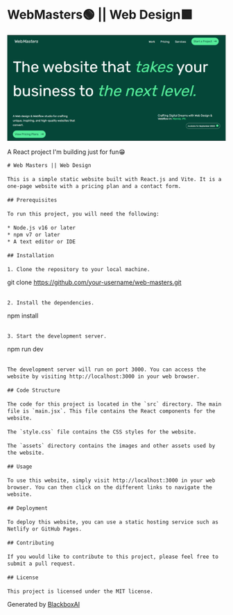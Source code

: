 # WebMasters🟢 || Web Design🟩
![Alt text](./public/image.png)

A React project I'm building just for fun😁
 ```
# Web Masters || Web Design

This is a simple static website built with React.js and Vite. It is a one-page website with a pricing plan and a contact form.

## Prerequisites

To run this project, you will need the following:

* Node.js v16 or later
* npm v7 or later
* A text editor or IDE

## Installation

1. Clone the repository to your local machine.

```
git clone https://github.com/your-username/web-masters.git
```

2. Install the dependencies.

```
npm install
```

3. Start the development server.

```
npm run dev
```

The development server will run on port 3000. You can access the website by visiting http://localhost:3000 in your web browser.

## Code Structure

The code for this project is located in the `src` directory. The main file is `main.jsx`. This file contains the React components for the website.

The `style.css` file contains the CSS styles for the website.

The `assets` directory contains the images and other assets used by the website.

## Usage

To use this website, simply visit http://localhost:3000 in your web browser. You can then click on the different links to navigate the website.

## Deployment

To deploy this website, you can use a static hosting service such as Netlify or GitHub Pages.

## Contributing

If you would like to contribute to this project, please feel free to submit a pull request.

## License

This project is licensed under the MIT license.
```

Generated by [BlackboxAI](https://www.useblackbox.ai)
